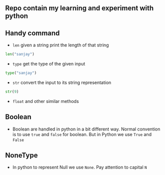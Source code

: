 ## Repo contain my learning and experiment with python

## Handy command

- `len` given a string print the length of that string
```python
len("sanjay")                                                                                                                                                                                                                     
```
- `type` get the type of the given input
```python
type("sanjay")
```
- `str` convert the input to its string representation
```python
str(9)
```  

- `float` and other similar methods

## Boolean
- Boolean are handled in python in a bit different way. Normal convention is to use `true` and `false` for boolean.
But in Python we use `True` and `False`

## NoneType
- In python to represent Null we use `None`. Pay attention to capital `N`

